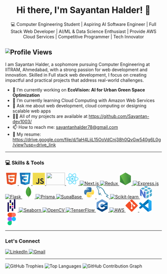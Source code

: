 <h1 align="center">Hi there, I'm Sayantan Halder! 👋</h1>
<p align="center"> 💻 Computer Engineering Student | Aspiring AI Software Engineer | Full Stack Web Developer | AI/ML & Data Science Enthusiast | Provide AWS Cloud Services | Competitive Programmer | Tech Innovator </p>

![Profile Views](https://komarev.com/ghpvc/?username=Sayantan-dev1003&color=blue)
---

I am Sayantan Halder, a sophomore pursuing Computer Engineering at IITRAM, Ahmedabad, with a strong passion for web development and innovation. Skilled in Full stack web development, I focus on creating impactful and practical projects that address real-world challenges.
- 🔭 I’m currently working on **EcoVision: AI for Urban Green Space Optimization**
- 🌱 I’m currently learning Cloud Computing with Amazon Web Services
- 💬 Ask me about web development, cloud computing or designing scalable web apps
- 👨‍💻 All of my projects are available at https://github.com/Sayantan-dev1003/
- 📫 How to reach me: sayantanhalder78@gmail.com
- 📃 My resume: https://drive.google.com/file/d/1aH4LijL15OoVdCnj38h0QvGw540g6L0g/view?usp=drive_link

---

### 💻 **Skills & Tools**
 
<a href="https://developer.mozilla.org/en-US/docs/Web/HTML">
  <img src="https://raw.githubusercontent.com/devicons/devicon/master/icons/html5/html5-original.svg" alt="HTML5" width="40" height="40">
</a>
<a href="https://developer.mozilla.org/en-US/docs/Web/CSS">
  <img src="https://raw.githubusercontent.com/devicons/devicon/master/icons/css3/css3-original.svg" alt="CSS3" width="40" height="40">
</a>
<a href="https://www.javascript.com/">
  <img src="https://raw.githubusercontent.com/devicons/devicon/master/icons/javascript/javascript-original.svg" alt="JavaScript" width="40" height="40">
</a>
<a href="https://tailwindcss.com/">
  <img src="https://upload.wikimedia.org/wikipedia/commons/d/d5/Tailwind_CSS_Logo.svg" width="60" height="40">
</a>
<a href="https://reactjs.org/">
  <img src="https://raw.githubusercontent.com/devicons/devicon/master/icons/react/react-original.svg" alt="React" width="40" height="40">
</a>
<a href="https://nextjs.org/">
  <img src="https://images.ctfassets.net/23aumh6u8s0i/6pjUKboBuFLvCKkE3esaFA/5f2101d6d2add5c615db5e98a553fc44/nextjs.jpeg" alt="Next.js" width="60" height="40">
</a> 
<a href="https://redux-toolkit.js.org/">
  <img src="https://redux-toolkit.js.org/img/redux.svg" alt="Redux" width="60" height="40">
</a>
<a href="https://nodejs.org/">
  <img src="https://raw.githubusercontent.com/devicons/devicon/master/icons/nodejs/nodejs-original.svg" alt="Node.js" width="40" height="40">
</a>
<a href="https://expressjs.com/">
  <img src="https://upload.wikimedia.org/wikipedia/commons/6/64/Expressjs.png" alt="Express.js" width="100" height="40">
</a>
<a href="https://flask.palletsprojects.com/">
  <img src="https://digitalhumanity.co.za/wp-content/uploads/Flask-white.png.webp" alt="Flask" width="40" height="40">
</a> 
<a href="https://www.mongodb.com/">
  <img src="https://raw.githubusercontent.com/devicons/devicon/master/icons/mongodb/mongodb-original.svg" alt="MongoDB" width="40" height="40">
</a>
<a href="https://www.prisma.io/">
  <img src="https://prismalens.vercel.app/header/logo-white.svg" alt="Prisma" width="70" height="40">
</a>
<a href="https://supabase.com/">
  <img src="https://logowik.com/content/uploads/images/supabase-icon9119.logowik.com.webp" alt="SupaBase" width="40" height="40">
</a>
<a href="https://www.python.org/">
  <img src="https://raw.githubusercontent.com/devicons/devicon/master/icons/python/python-original.svg" alt="Python" width="40" height="40">
</a>
<a href="https://www.mysql.com/">
  <img src="https://raw.githubusercontent.com/devicons/devicon/master/icons/mysql/mysql-original.svg" alt="MySQL" width="40" height="40">
</a>
<a href="https://scikit-learn.org/">
  <img src="https://upload.wikimedia.org/wikipedia/commons/0/05/Scikit_learn_logo_small.svg" alt="Scikit-learn" width="40" height="40">
</a>
<a href="https://numpy.org/">
  <img src="https://raw.githubusercontent.com/devicons/devicon/master/icons/numpy/numpy-original.svg" alt="NumPy" width="40" height="40">
</a>
<a href="https://pandas.pydata.org/">
  <img src="https://raw.githubusercontent.com/devicons/devicon/master/icons/pandas/pandas-original.svg" alt="Pandas" width="40" height="40">
</a>
<a href="https://seaborn.pydata.org/">
  <img src="https://seaborn.pydata.org/_static/logo-wide-lightbg.svg" alt="Seaborn" width="70" height="40">
</a>
<a href="https://opencv.org/">
  <img src="https://opencv.org/wp-content/uploads/2022/05/logo.png" alt="OpenCV" width="40" height="40">
</a>
<a href="https://www.tensorflow.org/">
  <img src="https://upload.wikimedia.org/wikipedia/commons/2/2d/Tensorflow_logo.svg" alt="TenserFlow" width="70" height="40">
</a>
<a href="https://isocpp.org/">
  <img src="https://raw.githubusercontent.com/devicons/devicon/master/icons/cplusplus/cplusplus-original.svg" alt="C++" width="40" height="40">
</a>
<a href="https://aws.amazon.com/">
  <img src="https://img.icons8.com/androidL/512/FFFFFF/amazon-web-services.png" alt="AWS" width="40" height="40">
</a>
<a href="https://git-scm.com/">
  <img src="https://raw.githubusercontent.com/devicons/devicon/master/icons/git/git-original.svg" alt="Git" width="40" height="40">
</a>
<a href="https://code.visualstudio.com/">
  <img src="https://raw.githubusercontent.com/devicons/devicon/master/icons/vscode/vscode-original.svg" alt="VS Code" width="40" height="40">
</a>
<a href="https://www.figma.com/">
  <img src="https://raw.githubusercontent.com/devicons/devicon/master/icons/figma/figma-original.svg" alt="Figma" width="40" height="40">
</a>

---

### Let's Connect
<a href="https://www.linkedin.com/in/sayantan-halder/" target="_blank">
  <img src="https://upload.wikimedia.org/wikipedia/commons/thumb/8/81/LinkedIn_icon.svg/2048px-LinkedIn_icon.svg.png" alt="LinkedIn" width="40" height="40">
</a>
<a href="mailto:sayantanhalder@gmail.com" target="_blank">
  <img src="https://upload.wikimedia.org/wikipedia/commons/thumb/7/7e/Gmail_icon_%282020%29.svg/2560px-Gmail_icon_%282020%29.svg.png" alt="Gmail" width="55" height="40">
</a>

---

![GitHub Trophies](https://github-profile-trophy.vercel.app/?username=Sayantan-dev1003&theme=tokyonight&no-frame=true&title=Followers,Stars,Commit,Repositories)
![Top Languages](https://github-readme-stats.vercel.app/api/top-langs/?username=Sayantan-dev1003&layout=compact&theme=tokyonight)
![GitHub Contribution Graph](https://github-readme-stats.vercel.app/api?username=Sayantan-dev1003&show_icons=true&count_private=true&hide=prs&theme=tokyonight)
